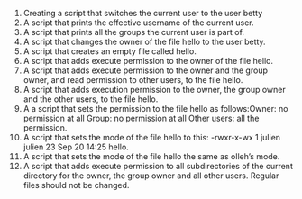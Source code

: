 1. Creating a script that switches the current user to the user betty
2. A script that prints the effective username of the current user.
3. A script that prints all the groups the current user is part of.
4. A script that changes the owner of the file hello to the user betty.
5. A script that creates an empty file called hello.
6. A script that adds execute permission to the owner of the file hello.
7. A script that adds execute permission to the owner and the group owner, and read permission to other users, to the file hello.
8. A script that adds execution permission to the owner, the group owner and the other users, to the file hello.
9. A a script that sets the permission to the file hello as follows:Owner: no permission at all Group: no permission at all Other users: all the permission.
10. A script that sets the mode of the file hello to this: -rwxr-x-wx 1 julien julien 23 Sep 20 14:25 hello.
11. A script that sets the mode of the file hello the same as olleh’s mode.
12. A script that adds execute permission to all subdirectories of the current directory for the owner, the group owner and all other users. Regular files should not be changed.
